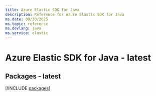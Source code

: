 ```yaml
---
title: Azure Elastic SDK for Java
description: Reference for Azure Elastic SDK for Java
ms.date: 09/30/2025
ms.topic: reference
ms.devlang: java
ms.service: elastic
---
```

# Azure Elastic SDK for Java - latest
## Packages - latest
[!INCLUDE [packages](elastic-index.md)]